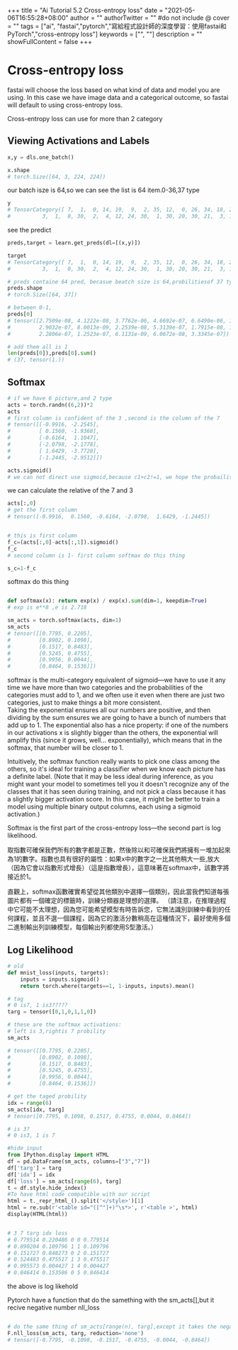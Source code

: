 +++
title = "Ai Tutorial 5.2  Cross-entropy loss"
date = "2021-05-06T16:55:28+08:00"
author = ""
authorTwitter = "" #do not include @
cover = ""
tags = ["ai", "fastai","pytorch","寫給程式設計師的深度學習：使用fastai和PyTorch","cross-entropy loss"]
keywords = ["", ""]
description = ""
showFullContent = false
+++
# Cross-entropy loss

fastai will choose the loss based on what kind of data and model you are using. In this case we have image data and a categorical outcome, so fastai will default to using cross-entropy loss.

Cross-entropy loss can use for more than 2 category

## Viewing Activations and Labels

```py
x,y = dls.one_batch()

```

```py
x.shape
# torch.Size([64, 3, 224, 224])
```

our batch isze is 64,so we can see the list is 64 item.0-36,37 type

```py
y
# TensorCategory([ 7,  1,  0, 14, 19,  9,  2, 35, 12,  0, 26, 34, 18, 21,  5,  8,  0, 35,  8,  8, 28, 35, 17, 34, 21,  3, 17, 19, 18, 22,  9, 12, 34, 10, 35, 25, 13, 18, 32, 36, 20, 26,  5, 18, 31,  6,  7,  9,
#          3,  1,  0, 30,  2,  4, 12, 24, 30,  1, 30, 20, 30, 21,  3, 12], device='cuda:0')
```

see the predict

```py
preds,target = learn.get_preds(dl=[(x,y)])
```

```py
target
# TensorCategory([ 7,  1,  0, 14, 19,  9,  2, 35, 12,  0, 26, 34, 18, 21,  5,  8,  0, 35,  8,  8, 28, 35, 17, 34, 21,  3, 17, 19, 18, 22,  9, 12, 34, 10, 35, 25, 13, 18, 32, 36, 20, 26,  5, 18, 31,  6,  7,  9,
#          3,  1,  0, 30,  2,  4, 12, 24, 30,  1, 30, 20, 30, 21,  3, 12])
```

```py
# preds containe 64 pred, becasue beatch size is 64,probilitiesof 37 type ,because it contain 37 type
preds.shape
# torch.Size([64, 37])
```

```py
# between 0-1,
preds[0]
# tensor([2.7509e-08, 4.1222e-08, 3.7762e-06, 4.6692e-07, 6.6490e-06, 1.6953e-08, 2.9940e-05, 9.9975e-01, 1.9381e-04, 2.9978e-09, 1.0564e-08, 1.0974e-07, 3.9340e-07, 1.0617e-08, 7.8258e-09, 4.8307e-08,
#         2.9032e-07, 8.0013e-09, 2.2539e-08, 5.3139e-07, 1.7915e-08, 1.0556e-07, 3.6633e-06, 5.3050e-06, 1.2096e-07, 6.5162e-08, 4.3347e-09, 9.6756e-08, 5.2215e-06, 2.0169e-07, 1.5412e-07, 8.8911e-07,
#         2.2806e-07, 1.2523e-07, 6.1131e-09, 6.0672e-08, 3.3345e-07])
```

```py
# add them all is 1
len(preds[0]),preds[0].sum()
# (37, tensor(1.))
```

## Softmax

```py
# if we have 6 picture,and 2 type
acts = torch.randn((6,2))*2
acts
# first column is confident of the 3 ,second is the column of the 7
# tensor([[-0.9916, -2.2545],
#         [ 0.1560, -1.9368],
#         [-0.6164,  1.1047],
#         [-2.0798, -2.1778],
#         [ 1.6429, -3.7728],
#         [-1.2445, -2.9512]])
```

```py
acts.sigmoid()
# we can not direct use sigmoid,because c1+c2!=1, we hope the probaility of 7 and 3 sum is 1
```

we can calculate the relative of the 7 and 3

```py
acts[:,0]
# get the first column
# tensor([-0.9916,  0.1560, -0.6164, -2.0798,  1.6429, -1.2445])
```

```py

# this is first column
f_c=(acts[:,0]-acts[:,1]).sigmoid()
f_c
# second column is 1- first column softmax do this thing
```

```py
s_c=1-f_c
```

softmax do this thing

```py

def softmax(x): return exp(x) / exp(x).sum(dim=1, keepdim=True)
# exp is e**8 ,e is 2.718
```

```py
sm_acts = torch.softmax(acts, dim=1)
sm_acts
# tensor([[0.7795, 0.2205],
#         [0.8902, 0.1098],
#         [0.1517, 0.8483],
#         [0.5245, 0.4755],
#         [0.9956, 0.0044],
#         [0.8464, 0.1536]])
```

softmax is the multi-category equivalent of sigmoid—we have to use it any time we have more than two categories and the probabilities of the categories must add to 1, and we often use it even when there are just two categories, just to make things a bit more consistent.  
Taking the exponential ensures all our numbers are positive, and then dividing by the sum ensures we are going to have a bunch of numbers that add up to 1. The exponential also has a nice property: if one of the numbers in our activations x is slightly bigger than the others, the exponential will amplify this (since it grows, well... exponentially), which means that in the softmax, that number will be closer to 1.

Intuitively, the softmax function really wants to pick one class among the others, so it's ideal for training a classifier when we know each picture has a definite label. (Note that it may be less ideal during inference, as you might want your model to sometimes tell you it doesn't recognize any of the classes that it has seen during training, and not pick a class because it has a slightly bigger activation score. In this case, it might be better to train a model using multiple binary output columns, each using a sigmoid activation.)

Softmax is the first part of the cross-entropy loss—the second part is log likelihood.

取指數可確保我們所有的數字都是正數，然後除以和可確保我們將擁有一堆加起來為1的數字。指數也具有很好的屬性：如果x中的數字之一比其他稍大一些,放大（因為它會以指數形式增長）（這是指數增長），這意味著在softmax中，該數字將接近於1。

直觀上，softmax函數確實希望從其他類別中選擇一個類別，因此當我們知道每張圖片都有一個確定的標籤時，訓練分類器是理想的選擇。 （請注意，在推理過程中它可能不太理想，因為您可能希望模型有時告訴您，它無法識別訓練中看到的任何課程，並且不選一個課程，因為它的激活分數稍高在這種情況下，最好使用多個二進制輸出列訓練模型，每個輸出列都使用S型激活。）

## Log Likelihood

```py
# old
def mnist_loss(inputs, targets):
    inputs = inputs.sigmoid()
    return torch.where(targets==1, 1-inputs, inputs).mean()
```

```py
# tag
# 0 is7, 1 is3?????
targ = tensor([0,1,0,1,1,0])
```

```py
# these are the softmax activations:
# left is 3,rightis 7 probility
sm_acts

# tensor([[0.7795, 0.2205],
#         [0.8902, 0.1098],
#         [0.1517, 0.8483],
#         [0.5245, 0.4755],
#         [0.9956, 0.0044],
#         [0.8464, 0.1536]])
```

```py
# get the taged probility
idx = range(6)
sm_acts[idx, targ]
# tensor([0.7795, 0.1098, 0.1517, 0.4755, 0.0044, 0.8464])

```

```py
# is 3? 
# 0 is3, 1 is 7

#hide_input
from IPython.display import HTML
df = pd.DataFrame(sm_acts, columns=["3","7"])
df['targ'] = targ
df['idx'] = idx
df['loss'] = sm_acts[range(6), targ]
t = df.style.hide_index()
#To have html code compatible with our script
html = t._repr_html_().split('</style>')[1]
html = re.sub(r'<table id="([^"]+)"\s*>', r'<table >', html)
display(HTML(html))


# 3 7 targ idx loss
# 0.779514 0.220486 0 0 0.779514
# 0.890204 0.109796 1 1 0.109796
# 0.151727 0.848273 0 2 0.151727
# 0.524483 0.475517 1 3 0.475517
# 0.995573 0.004427 1 4 0.004427
# 0.846414 0.153586 0 5 0.846414

```

the above is log likehold

Pytorch have a function that do the samething with the sm_acts[],but it recive negative number nll_loss

```py

# do the same thing of sm_acts[range(n), targ],except it takes the negative, because when applying the log afterward, we will have negative numbers
F.nll_loss(sm_acts, targ, reduction='none')
# tensor([-0.7795, -0.1098, -0.1517, -0.4755, -0.0044, -0.8464])
```
